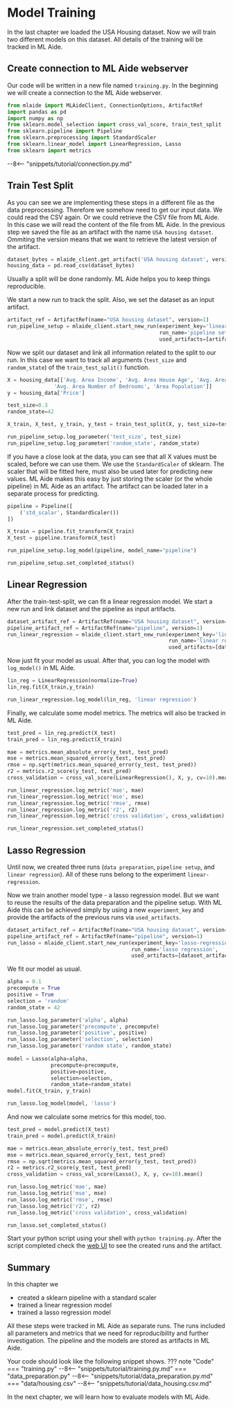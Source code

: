 # Model Training

In the last chapter we loaded the USA Housing dataset. Now we will train two different
models on this dataset. All details of the training will be tracked in ML Aide.

## Create connection to ML Aide webserver
Our code will be written in a new file named `training.py`. In the beginning
we will create a connection to the ML Aide webserver.
```python
from mlaide import MLAideClient, ConnectionOptions, ArtifactRef
import pandas as pd
import numpy as np
from sklearn.model_selection import cross_val_score, train_test_split
from sklearn.pipeline import Pipeline
from sklearn.preprocessing import StandardScaler
from sklearn.linear_model import LinearRegression, Lasso
from sklearn import metrics
```
--8<-- "snippets/tutorial/connection.py.md"

## Train Test Split
As you can see we are implementing these steps in a different file as the data preprocessing.
Therefore we somehow need to get our input data. We could read the CSV again. Or we could
retrieve the CSV file from ML Aide. In this case we will read the content of the file from 
ML Aide. In the previous step we saved the file as an artifact with the name `USA housing dataset`.
Ommiting the version means that we want to retrieve the latest version of the artifact.
```python
dataset_bytes = mlaide_client.get_artifact('USA housing dataset', version=None).load('data/housing.csv')
housing_data = pd.read_csv(dataset_bytes)
```

Usually a split will be done randomly. ML Aide helps you to keep things reproducible.

We start a new run to track the split. Also, we set the dataset as an input artifact.

```python
artifact_ref = ArtifactRef(name="USA housing dataset", version=1)
run_pipeline_setup = mlaide_client.start_new_run(experiment_key='linear-regression', 
                                                 run_name='pipeline setup', 
                                                 used_artifacts=[artifact_ref])
```

Now we split our dataset and link all information related to the split to our run.
In this case we want to track all arguments (`test_size` and `random_state`) of the 
`train_test_split()` function.

```python
X = housing_data[['Avg. Area Income', 'Avg. Area House Age', 'Avg. Area Number of Rooms',
               'Avg. Area Number of Bedrooms', 'Area Population']]
y = housing_data['Price']

test_size=0.3
random_state=42

X_train, X_test, y_train, y_test = train_test_split(X, y, test_size=test_size, random_state=random_state)

run_pipeline_setup.log_parameter('test_size', test_size)
run_pipeline_setup.log_parameter('random_state', random_state)
```

If you have a close look at the data, you can see that all X values must be scaled, before we can use them.
We use the `StandardScaler` of sklearn. The scaler that will be fitted here, must also be used later for 
predicting new values. ML Aide makes this easy by just storing the scaler (or the whole pipeline) in
ML Aide as an artifact. The artifact can be loaded later in a separate process for predicting.

```python
pipeline = Pipeline([
    ('std_scalar', StandardScaler())
])

X_train = pipeline.fit_transform(X_train)
X_test = pipeline.transform(X_test)

run_pipeline_setup.log_model(pipeline, model_name="pipeline")

run_pipeline_setup.set_completed_status()
```

## Linear Regression
After the train-test-split, we can fit a linear regression model. We start a new run and 
link dataset and the pipeline as input artifacts.

```python
dataset_artifact_ref = ArtifactRef(name="USA housing dataset", version=1)
pipeline_artifact_ref = ArtifactRef(name="pipeline", version=1)
run_linear_regression = mlaide_client.start_new_run(experiment_key='linear-regression',
                                                    run_name='linear regression',
                                                    used_artifacts=[dataset_artifact_ref, pipeline_artifact_ref])
```

Now just fit your model as usual. After that, you can log the model with `log_model()` in ML Aide.

```python
lin_reg = LinearRegression(normalize=True)
lin_reg.fit(X_train,y_train)

run_linear_regression.log_model(lin_reg, 'linear regression')
```

Finally, we calculate some model metrics. The metrics will also be tracked in ML Aide.

```python
test_pred = lin_reg.predict(X_test)
train_pred = lin_reg.predict(X_train)

mae = metrics.mean_absolute_error(y_test, test_pred)
mse = metrics.mean_squared_error(y_test, test_pred)
rmse = np.sqrt(metrics.mean_squared_error(y_test, test_pred))
r2 = metrics.r2_score(y_test, test_pred)
cross_validation = cross_val_score(LinearRegression(), X, y, cv=10).mean()

run_linear_regression.log_metric('mae', mae)
run_linear_regression.log_metric('mse', mse)
run_linear_regression.log_metric('rmse', rmse)
run_linear_regression.log_metric('r2', r2)
run_linear_regression.log_metric('cross validation', cross_validation)

run_linear_regression.set_completed_status()
```

## Lasso Regression

Until now, we created three runs (`data preparation`, `pipeline setup`, and `linear regression`). All of these runs belong to the experiment `linear-regression`.

Now we train another model type - a lasso regression model. But we want to reuse the results of the data 
preparation and the pipeline setup. With ML Aide this can be achieved simply by using a new `experiment_key` 
and provide the artifacts of the previous runs via `used_artifacts`.

```python
dataset_artifact_ref = ArtifactRef(name="USA housing dataset", version=1)
pipeline_artifact_ref = ArtifactRef(name="pipeline", version=1)
run_lasso = mlaide_client.start_new_run(experiment_key='lasso-regression',
                                        run_name='lasso regression',
                                        used_artifacts=[dataset_artifact_ref, pipeline_artifact_ref])
```

We fit our model as usual.

```python
alpha = 0.1
precompute = True
positive = True
selection = 'random'
random_state = 42

run_lasso.log_parameter('alpha', alpha)
run_lasso.log_parameter('precompute', precompute)
run_lasso.log_parameter('positive', positive)
run_lasso.log_parameter('selection', selection)
run_lasso.log_parameter('random state', random_state)
    
model = Lasso(alpha=alpha, 
              precompute=precompute, 
              positive=positive, 
              selection=selection,
              random_state=random_state)
model.fit(X_train, y_train)

run_lasso.log_model(model, 'lasso')
```

And now we calculate some metrics for this model, too.

```python
test_pred = model.predict(X_test)
train_pred = model.predict(X_train)

mae = metrics.mean_absolute_error(y_test, test_pred)
mse = metrics.mean_squared_error(y_test, test_pred)
rmse = np.sqrt(metrics.mean_squared_error(y_test, test_pred))
r2 = metrics.r2_score(y_test, test_pred)
cross_validation = cross_val_score(Lasso(), X, y, cv=10).mean()

run_lasso.log_metric('mae', mae)
run_lasso.log_metric('mse', mse)
run_lasso.log_metric('rmse', rmse)
run_lasso.log_metric('r2', r2)
run_lasso.log_metric('cross validation', cross_validation)

run_lasso.set_completed_status()
```

Start your python script using your shell with `python training.py`. After the script completed check the 
[web UI](http://localhost:8880/projects/usa-housing) to see the created runs and the artifact.

## Summary

In this chapter we

- created a sklearn pipeline with a standard scaler
- trained a linear regression model
- trained a lasso regression model

All these steps were tracked in ML Aide as separate runs. The runs included all parameters and 
metrics that we need for reproducibility and further investigation. The pipeline and the models 
are stored as artifacts in ML Aide.

Your code should look like the following snippet shows.
??? note "Code"
    === "training.py"
        --8<-- "snippets/tutorial/training.py.md"
    === "data_preparation.py"
        --8<-- "snippets/tutorial/data_preparation.py.md"
    === "data/housing.csv"
        --8<-- "snippets/tutorial/data_housing.csv.md"

In the next chapter, we will learn how to evaluate models with ML Aide.
